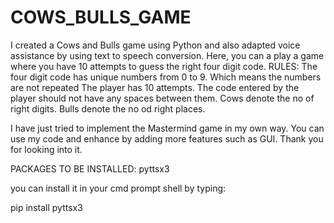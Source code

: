 # COWS_BULLS_GAME
I created a Cows and Bulls game using Python and also adapted voice assistance by using text to speech conversion.
Here, you can a play a game where you have 10 attempts to guess the right four digit code.
RULES:
The four digit code has unique numbers from 0 to 9. Which means the numbers are not repeated
The player has 10 attempts.
The code entered by the player should not have any spaces between them.
Cows denote the no of right digits.
Bulls denote the no od right places.

I have just tried to implement the Mastermind game in my own way.
You can use my code and enhance by adding more features such as GUI.
Thank you for looking into it.

PACKAGES TO BE INSTALLED:
pyttsx3

you can install it in your cmd prompt shell by typing:

pip install pyttsx3
